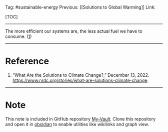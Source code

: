 Tag: #sustainable-energy 
Previous: [[Solutions to Global Warming]]
Link: 

[TOC]

---

The more efficient our systems are, the less actual fuel we have to consume. (<u>1</u>)

---

# Reference

1. “What Are the Solutions to Climate Change?,” December 13, 2022. https://www.nrdc.org/stories/what-are-solutions-climate-change.

---

# Note

This note is included in GitHub repository [My-Vault](https://github.com/LittleD3092/My-Vault.git). Clone this repository and open it in [obsidian](https://obsidian.md/) to enable utilities like wikilinks and graph view.